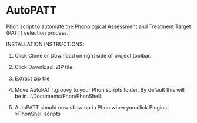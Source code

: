 # AutoPATT
[Phon](http://www.phon.ca) script to automate the Phonological Assessment and Treatment Target (PATT) selection process.

INSTALLATION INSTRUCTIONS:

1. Click Clone or Download on right side of project toolbar.

2. Click Download .ZIP file

3. Extract zip file

4. Move AutoPATT.groovy to your Phon scripts folder. By default this will be in ..\Documents\Phon\PhonShell.

5. AutoPATT should now show up in Phon when you click Plugins->PhonShell scripts
